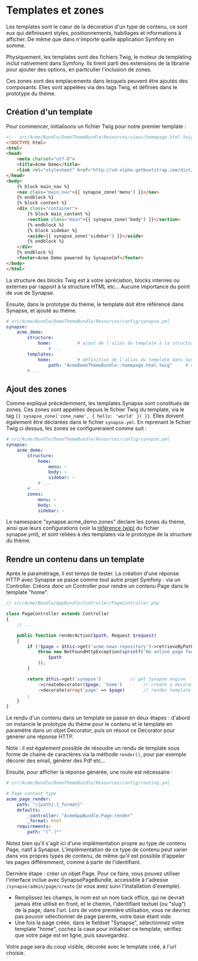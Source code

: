 # Templates et zones

Les templates sont le cœur de la décoration d'un type de contenu, ce sont eux qui définissent styles, positionnements, habillages et informations à afficher. De même que dans n'importe quelle application Symfony en somme.

Physiquement, les templates sont des fichiers Twig, le moteur de templating inclut nativement dans Symfony. Ils tirent parti des extensions de la librairie pour ajouter des options, en particulier l'inclusion de zones.

Ces zones sont des emplacements dans lesquels peuvent être ajoutés des composants. Elles sont appelées via des tags Twig, et définies dans le prototype du thème.

## Création d'un template

Pour commencer, initialisons un fichier Twig pour notre premier template :
```html
<!-- src/Acme/Bundle/DemoThemeBundle/Resources/views/homepage.html.twig -->
<!DOCTYPE html>
<html>
<head>
    <meta charset="utf-8">
    <title>Acme Demo</title>
    <link rel="stylesheet" href="http://v4-alpha.getbootstrap.com/dist/css/bootstrap.min.css">
</head>
<body>
    {% block main_nav %}
    <nav class="main_nav">{{ synapse_zone('menu') }}</nav>
    {% endblock %}
    {% block content %}
    <div class="container">
        {% block main_content %}
        <section class="main">{{ synapse_zone('body') }}</section>
        {% endblock %}
        {% block sidebar %}
        <aside>{{ synapse_zone('sidebar') }}</aside>
        {% endblock %}
    </div>
    {% endblock %}
    <footer>Acme Demo powered by SynapseCmf</footer>
</body>
</html>
```

La structure des blocks Twig est à votre apréciation, blocks internes ou externes par rapport à la structure HTML etc... Aucune importance du point de vue de Synapse.

Ensuite, dans le prototype du thème, le template doit être référencé dans Synapse, et ajouté au thème.
```yml
# src/Acme/Bundle/DemoThemeBundle/Resources/config/synapse.yml
synapse:
    acme_demo:
        structure:
            home:          # ajout de l'alias du template à la structure du thème
                # ...
        templates:
            home:          # définition de l'alias du template dans Synapse
                path: "AcmeDemoThemeBundle::homepage.html.twig"     # chemin physique du template Twig
        # ...
```

## Ajout des zones

Comme expliqué précédemment, les templates Synapse sont constitués de zones. Ces zones sont appelées depuis le fichier Twig du template, via le tag `{{ synapse_zone('zone_name', { hello: 'world' }) }}`. Elles doivent également être déclarées dans le fichier `synapse.yml`. En reprenant le fichier Twig ci dessus, les zones se configureraient comme suit :
```yml
# src/Acme/Bundle/DemoThemeBundle/Resources/config/synapse.yml
synapse:
    acme_demo:
        structure:
            home:
                menu: ~
                body: ~
                sidebar: ~
            # ...
        # ...
        zones:
            menu: ~
            body: ~
            sidebar: ~
```

Le namespace "synapse.acme_demo.zones" déclare les zones du thème, ainsi que leurs configurations (voir la [référence (wip)]() du fichier synapse.yml), et sont reliées à des templates via le prototype de la structure du thème.

## Rendre un contenu dans un template

Après le paramétrage, il est temps de tester.
La création d'une réponse HTTP avec Synapse se passe comme tout autre projet Symfony : via un Controller.
Créons donc un Controller pour rendre un contenu Page dans le template "home".
```php
// src/Acme/Bundle/AppBundle/Controller/PageController.php

class PageController extends Controller
{
    // ...

    public function renderAction($path, Request $request)
    {
        if (!$page = $this->get('acme.news.repository')->retrieveByPath($path)) {
            throw new NotFoundHttpException(sprintf('No online page found at path "%s".',
                $path
            ));
        }

        return $this->get('synapse')           // get Synapse engine
            ->createDecorator($page, 'home')        // create a decorator for $page content into "home" template
            ->decorate(array('page' => $page)       // render template with $page parameter (like render() method with Twig)
        ;
    }
}
```

Le rendu d'un contenu dans un template se passe en deux étapes : d'abord on instancie le prototype du thème pour le contenu et le template en paramètre dans un objet Decorator; puis on résout ce Decorator pour générer une réponse HTTP.

Note : il est également possible de résoudre un rendu de template sous forme de chaine de caractères via la méthode `render()`, pour par exemple décorer des email, générer des Pdf etc...

Ensuite, pour afficher la réponse générée, une route est nécessaire :
```yml
# src/Acme/Bundle/DemoThemeBundle/Resources/config/routing.yml

# Page content type
acme_page_render:
    path: "/{path}.{_format}"
    defaults:
        _controller: "AcmeAppBundle:Page:render"
        _format: html
    requirements:
        path: "[^.]*"
```

Notez bien qu'il s'agit ici d'une implémentation propre au type de contenu Page, natif à Synapse. L'implémentation de ce type de contenu peut varier dans vos propres types de contenu, de même qu'il est possible d'appeler les pages différemment, comme à partir de l'identifiant.

Dernière étape : créer un objet Page. Pour ce faire, vous pouvez utiliser l'interface inclue avec SynapsePageBundle, accessible à l'adresse `/synapse/admin/page/create` (si vous avez suivi l'installation d'exemple).

  - Remplissez les champs, le nom est un nom back office, qui ne devrait jamais être utilisé en front, et le chemin, l'identifiant textuel (ou "slug") de la page, dans l'url. Lors de votre première utilisation, vous ne devriez pas pouvoir sélectionner de page parente, votre base étant vide.
  - Une fois la page créée, dans le fieldset "Synapse", sélectionnez votre template "home", cochez la case pour initialiser ce template, vérifiez que votre page est en ligne, puis sauvegardez.

Votre page sera du coup visible, décorée avec le template créé, à l'url choisie.
